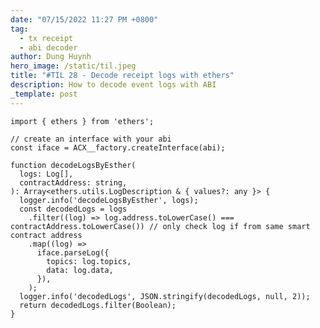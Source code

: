 ```yaml
---
date: "07/15/2022 11:27 PM +0800"
tag:
  - tx receipt
  - abi decoder
author: Dung Huynh
hero_image: /static/til.jpeg
title: "#TIL 28 - Decode receipt logs with ethers"
description: How to decode event logs with ABI
_template: post
---
```


    import { ethers } from 'ethers';

    // create an interface with your abi
    const iface = ACX__factory.createInterface(abi);

    function decodeLogsByEsther(
      logs: Log[],
      contractAddress: string,
    ): Array<ethers.utils.LogDescription & { values?: any }> {
      logger.info('decodeLogsByEsther', logs);
      const decodedLogs = logs
        .filter((log) => log.address.toLowerCase() === contractAddress.toLowerCase()) // only check log if from same smart contract address
        .map((log) =>
          iface.parseLog({
            topics: log.topics,
            data: log.data,
          }),
        );
      logger.info('decodedLogs', JSON.stringify(decodedLogs, null, 2));
      return decodedLogs.filter(Boolean);
    }
